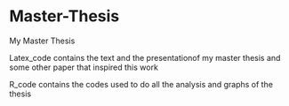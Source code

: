 # Master-Thesis
My Master Thesis

Latex_code contains the text and the presentationof my master thesis and some other paper that inspired this work

R_code contains the codes used to do all the analysis and graphs of the thesis
